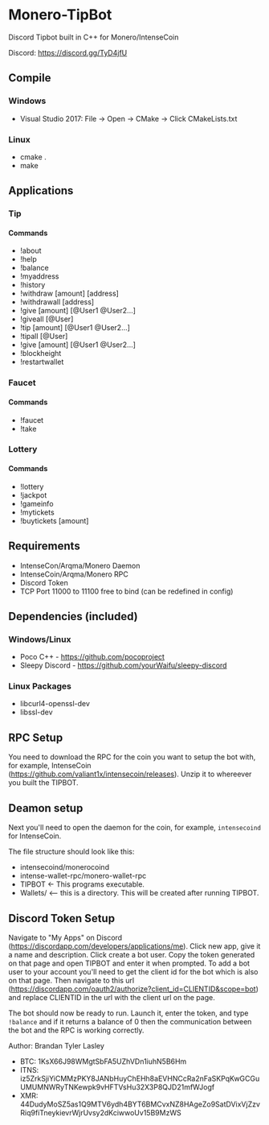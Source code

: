 # Monero-TipBot
Discord Tipbot built in C++ for Monero/IntenseCoin

Discord: https://discord.gg/TyD4jfU

## Compile

### Windows
* Visual Studio 2017: File -> Open -> CMake -> Click CMakeLists.txt

### Linux
* cmake .
* make 

## Applications

### Tip

#### Commands
* !about
* !help
* !balance
* !myaddress
* !history
* !withdraw [amount] [address]
* !withdrawall [address]
* !give [amount] [@User1 @User2...]
* !giveall [@User]
* !tip [amount] [@User1 @User2...]
* !tipall [@User]
* !give [amount] [@User1 @User2...]
* !blockheight
* !restartwallet

### Faucet

#### Commands
* !faucet
* !take

### Lottery
#### Commands
* !lottery
* !jackpot
* !gameinfo
* !mytickets
* !buytickets [amount]

## Requirements
* IntenseCon/Arqma/Monero Daemon
* IntenseCoin/Arqma/Monero RPC
* Discord Token 
* TCP Port 11000 to 11100 free to bind (can be redefined in config)

## Dependencies (included)

### Windows/Linux
* Poco C++ - https://github.com/pocoproject
* Sleepy Discord - https://github.com/yourWaifu/sleepy-discord

### Linux Packages
* libcurl4-openssl-dev
* libssl-dev

## RPC Setup
You need to download the RPC for the coin you want to setup the bot with, for example, IntenseCoin (https://github.com/valiant1x/intensecoin/releases). Unzip it to whereever you built the TIPBOT.

## Deamon setup
Next you'll need to open the daemon for the coin, for example, `intensecoind` for IntenseCoin.

The file structure should look like this:
* intensecoind/monerocoind
* intense-wallet-rpc/monero-wallet-rpc
* TIPBOT <- This programs executable. 
* Wallets/ <-- this is a directory. This will be created after running TIPBOT.

## Discord Token Setup
Navigate to "My Apps" on Discord (https://discordapp.com/developers/applications/me). 
Click new app, give it a name and description. 
Click create a bot user.
Copy the token generated on that page and open TIPBOT and enter it when prompted.
To add a bot user to your account you'll need to get the client id for the bot which is also on that page. 
Then navigate to this url (https://discordapp.com/oauth2/authorize?client_id=CLIENTID&scope=bot) and replace CLIENTID in the url with the client url on the page.

The bot should now be ready to run. Launch it, enter the token, and type `!balance` and if it returns a balance of 0 then the communication between the bot and the RPC is working correctly. 

Author: Brandan Tyler Lasley
* BTC: 1KsX66J98WMgtSbFA5UZhVDn1iuhN5B6Hm
* ITNS: iz5ZrkSjiYiCMMzPKY8JANbHuyChEHh8aEVHNCcRa2nFaSKPqKwGCGuUMUMNWRyTNKewpk9vHFTVsHu32X3P8QJD21mfWJogf
* XMR: 44DudyMoSZ5as1Q9MTV6ydh4BYT6BMCvxNZ8HAgeZo9SatDVixVjZzvRiq9fiTneykievrWjrUvsy2dKciwwoUv15B9MzWS
